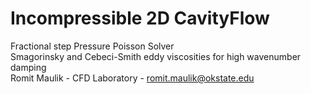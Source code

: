 # Incompressible 2D CavityFlow  
Fractional step Pressure Poisson Solver  
Smagorinsky and Cebeci-Smith eddy viscosities for high wavenumber damping  
Romit Maulik - CFD Laboratory - romit.maulik@okstate.edu
